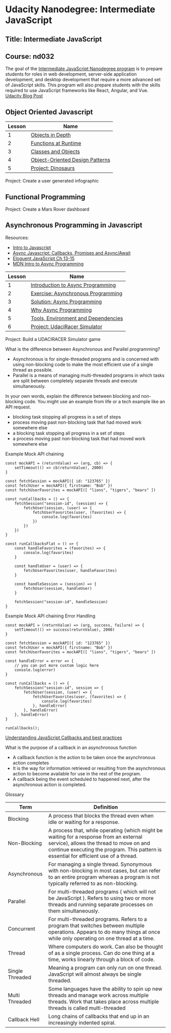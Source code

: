 # Udacity Nanodegree: Intermediate JavaScript
## Title: Intermediate JavaScript
## Course: nd032

The goal of the [Intermediate JavaScript Nanodegree program](https://www.udacity.com/course/intermediate-javascript-nanodegree--nd032) is to prepare students for roles in web development, server-side application development, and desktop development that require a more advanced set of JavaScript skills. This program will also prepare students with the skills required to use JavaScript frameworks like React, Angular, and Vue.
[Udacity Blog Post](https://blog.udacity.com/2020/07/introducing-the-intermediate-javascript-nanodegree-program-from-udacity.html)

## Object Oriented Javascript

| Lesson | Name |
|--------|------|
| 1      | [Objects in Depth](https://github.com/rosera/javascript-intermediate/blob/master/object-oriented-javascript/lesson-1.md) |
| 2      | [Functions at Runtime](https://github.com/rosera/javascript-intermediate/blob/master/object-oriented-javascript/lesson-2.md) |
| 3      | [Classes and Objects](https://github.com/rosera/javascript-intermediate/blob/master/object-oriented-javascript/lesson-3.md)   |
| 4      | [Object-Oriented Design Patterns](https://github.com/rosera/javascript-intermediate/blob/master/object-oriented-javascript/lesson-4.md) |
| 5      | [Project: Dinosaurs](https://github.com/rosera/javascript-intermediate/blob/master/object-oriented-javascript/project-dinosaur.md) |


Project: Create a user generated infographic

## Functional Programming

Project: Create a Mars Rover dashboard

## Asynchronous Programming in Javascript

Resources:
* [Intro to Javascript](https://www.udacity.com/course/intro-to-javascript--ud803)
* [Async Javascript: Callbacks, Promises and Async/Await](https://tylermcginnis.com/async-javascript-from-callbacks-to-promises-to-async-await/)
* [Eloguent JavaScript Ch 13-15](https://eloquentjavascript.net/)
* [MDN Intro to Async Programming](https://developer.mozilla.org/en-US/docs/Learn/JavaScript/Asynchronous/Introducing)


| Lesson | Name |
|--------|------|
| 1      | [Introduction to Async Programming]() | 
| 2      | [Exercise: Asynchronous Programming]() |
| 3      | [Solution: Async Programming]() |
| 4      | [Why Async Programming]() |
| 5      | [Tools, Environment and Dependencies]() |
| 6      | [Project: UdaciRacer Simulator]() |

Project: Build a UDACIRACER Simulator game

What is the difference between Asynchronous and Parallel programming?

* Asynchronous is for single-threaded programs and is concerned with using non-blocking code to make the most efficient use of a single thread as possible.
* Parallel is a means of managing multi-threaded programs in which tasks are split between completely separate threads and execute simultaneously.

In your own words, explain the difference between blocking and non-blocking code. You might use an example from life or a tech example like an API request.
* blocking task stopping all progress in a set of steps
* process moving past non-blocking task that had moved work somewhere else
* a blocking task stopping all progress in a set of steps
* a process moving past non-blocking task that had moved work somewhere else


Example Mock API chaining

```
const mockAPI = (returnValue) => (arg, cb) => {
    setTimeout(() => cb(returnValue), 2000)
}

const fetchSession = mockAPI({ id: "123765" })
const fetchUser = mockAPI({ firstname: "Bob" })
const fetchUserFavorites = mockAPI([ "lions", "tigers", "bears" ])

const runCallbacks = () => {
    fetchSession("session-id", (session) => {
        fetchUser(session, (user) => {
            fetchUserFavorites(user, (favorites) => {
                console.log(favorites)
            })
        })
    })
}

const runCallbacksFlat = () => {
    const handleFavorites = (favorites) => {
        console.log(favorites)
    }

    const handleUser = (user) => {
        fetchUserFavorites(user, handleFavorites)
    }

    const handleSession = (session) => {
        fetchUser(session, handleUser)
    }

    fetchSession("session-id", handleSession)
}
```


Example Mock API chaining Error Handling

```
const mockAPI = (returnValue) => (arg, success, failure) => {
    setTimeout(() => success(returnValue), 2000)
}

const fetchSession = mockAPI({ id: "123765" })
const fetchUser = mockAPI({ firstname: "Bob" })
const fetchUserFavorites = mockAPI([ "lions", "tigers", "bears" ])

const handleError = error => {
    // you can put more custom logic here
    console.log(error)
}

const runCallbacks = () => {
    fetchSession("session-id", session => {
        fetchUser(session, (user) => {
            fetchUserFavorites(user, (favorites) => {
                console.log(favorites)
            }, handleError)
        }, handleError)
    }, handleError)
}

runCallbacks();
```

[Understanding JavaScript Callbacks and best practices](https://adrianmejia.com/callbacks-concurrency-in-javascript-node/)

What is the purpose of a callback in an asynchronous function

* A callback function is the action to be taken once the asynchronous action completes
* It is the way for information retrieved or resulting from the asynchronous action to become available for use in the rest of the program.
* A callback being the event scheduled to happened next, after the asynchronous action is completed.


Glossary

| Term | Definition |
|------|------------|
| Blocking | A process that blocks the thread even when idle or waiting for a response.|
| Non-Blocking | A process that, while operating (which might be waiting for a response from an external service), allows the thread to move on and continue executing the program. This pattern is essential for efficient use of a thread. |
| Asynchronous | For managing a single thread. Synonymous with non-blocking in most cases, but can refer to an entire program whereas a program is not typically referred to as non-blocking. | 
| Parallel | For multi-threaded programs ( which will not be JavaScript ). Refers to using two or more threads and running separate processes on them simultaneously. | 
| Concurrent | For multi-threaded programs. Refers to a program that switches between multiple operations. Appears to do many things at once while only operating on one thread at a time. |
| Thread | Where computers do work. Can also be thought of as a single process. Can do one thing at a time, works linearly through a block of code. |
| Single Threaded | Meaning a program can only run on one thread. JavaScript will almost always be single threaded. |
| Multi Threaded | Some languages have the ability to spin up new threads and manage work across multiple threads. Work that takes place across multiple threads is called multi-threaded |
| Callback Hell | Long chains of callbacks that end up in an increasingly indented spiral.| 

